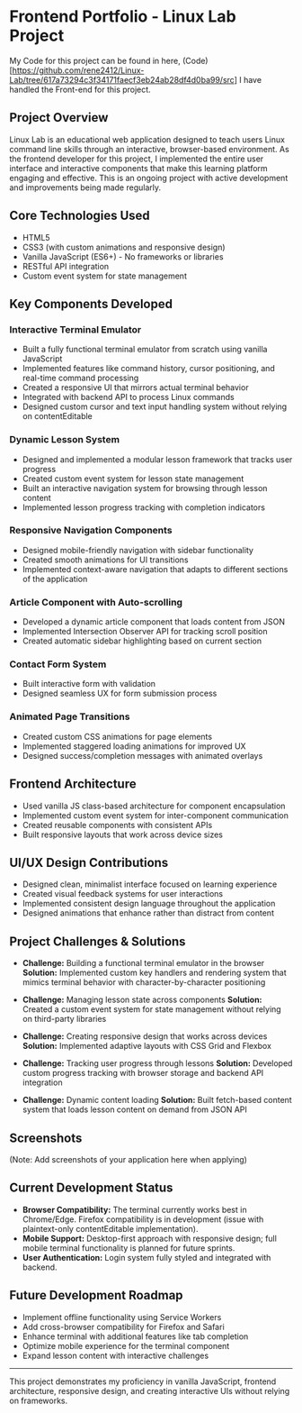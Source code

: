 # Frontend Portfolio - Linux Lab Project
My Code for this project can be found in here, (Code)[https://github.com/rene2412/Linux-Lab/tree/617a73294c3f34171faecf3eb24ab28df4d0ba99/src] I have handled the Front-end for this project.

## Project Overview
Linux Lab is an educational web application designed to teach users Linux command line skills through an interactive, browser-based environment. As the frontend developer for this project, I implemented the entire user interface and interactive components that make this learning platform engaging and effective. This is an ongoing project with active development and improvements being made regularly.

## Core Technologies Used
- HTML5
- CSS3 (with custom animations and responsive design)
- Vanilla JavaScript (ES6+) - No frameworks or libraries
- RESTful API integration
- Custom event system for state management

## Key Components Developed

### Interactive Terminal Emulator
- Built a fully functional terminal emulator from scratch using vanilla JavaScript
- Implemented features like command history, cursor positioning, and real-time command processing
- Created a responsive UI that mirrors actual terminal behavior
- Integrated with backend API to process Linux commands
- Designed custom cursor and text input handling system without relying on contentEditable

### Dynamic Lesson System
- Designed and implemented a modular lesson framework that tracks user progress
- Created custom event system for lesson state management
- Built an interactive navigation system for browsing through lesson content
- Implemented lesson progress tracking with completion indicators

### Responsive Navigation Components
- Designed mobile-friendly navigation with sidebar functionality
- Created smooth animations for UI transitions
- Implemented context-aware navigation that adapts to different sections of the application

### Article Component with Auto-scrolling
- Developed a dynamic article component that loads content from JSON
- Implemented Intersection Observer API for tracking scroll position
- Created automatic sidebar highlighting based on current section

### Contact Form System
- Built interactive form with validation
- Designed seamless UX for form submission process

### Animated Page Transitions
- Created custom CSS animations for page elements
- Implemented staggered loading animations for improved UX
- Designed success/completion messages with animated overlays

## Frontend Architecture
- Used vanilla JS class-based architecture for component encapsulation
- Implemented custom event system for inter-component communication
- Created reusable components with consistent APIs
- Built responsive layouts that work across device sizes

## UI/UX Design Contributions
- Designed clean, minimalist interface focused on learning experience
- Created visual feedback systems for user interactions
- Implemented consistent design language throughout the application
- Designed animations that enhance rather than distract from content

## Project Challenges & Solutions
- **Challenge:** Building a functional terminal emulator in the browser
  **Solution:** Implemented custom key handlers and rendering system that mimics terminal behavior with character-by-character positioning
  
- **Challenge:** Managing lesson state across components
  **Solution:** Created a custom event system for state management without relying on third-party libraries
  
- **Challenge:** Creating responsive design that works across devices
  **Solution:** Implemented adaptive layouts with CSS Grid and Flexbox
  
- **Challenge:** Tracking user progress through lessons
  **Solution:** Developed custom progress tracking with browser storage and backend API integration
  
- **Challenge:** Dynamic content loading 
  **Solution:** Built fetch-based content system that loads lesson content on demand from JSON API

## Screenshots
(Note: Add screenshots of your application here when applying)

## Current Development Status
- **Browser Compatibility:** The terminal currently works best in Chrome/Edge. Firefox compatibility is in development (issue with plaintext-only contentEditable implementation).
- **Mobile Support:** Desktop-first approach with responsive design; full mobile terminal functionality is planned for future sprints.
- **User Authentication:** Login system fully styled and integrated with backend.

## Future Development Roadmap
- Implement offline functionality using Service Workers
- Add cross-browser compatibility for Firefox and Safari
- Enhance terminal with additional features like tab completion
- Optimize mobile experience for the terminal component
- Expand lesson content with interactive challenges

---

This project demonstrates my proficiency in vanilla JavaScript, frontend architecture, responsive design, and creating interactive UIs without relying on frameworks.
